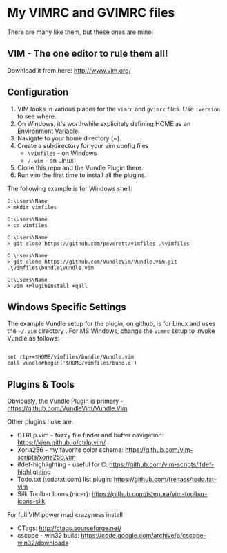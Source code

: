 # My VIMRC and GVIMRC files

There are many like them, but these ones are mine!

## VIM - The one editor to rule them all!

Download it from here: http://www.vim.org/

## Configuration

1. VIM looks in various places for the ```vimrc``` and ```gvimrc``` files. Use 
```:version``` to see where.
2. On Windows, it's worthwhile explicitely defining HOME as an Environment 
Variable.
3. Navigate to your home directory (~).
4. Create a subdirectory for your vim config files
    * ```\vimfiles``` - on Windows
    * ```/.vim``` - on Linux
5. Clone this repo and the Vundle Plugin there.
6. Run vim the first time to install all the plugins.

The following example is for Windows shell:
```
C:\Users\Name
> mkdir vimfiles

C:\Users\Name
> cd vimfiles

C:\Users\Name
> git clone https://github.com/peverett/vimfiles .\vimfiles

C:\Users\Name
> git clone https://github.com/VundleVim/Vundle.vim.git .\vimfiles\bundle\Vundle.vim 

C:\Users\Name
> vim +PluginInstall +qall
```

## Windows Specific Settings
The example Vundle setup for the plugin, on github, is for Linux and uses the 
```~/.vim``` directory . For MS Windows, change the ```vimrc``` 
setup to invoke Vundle as follows:
```

set rtp+=$HOME/vimfiles/bundle/Vundle.vim
call vundle#begin('$HOME/vimfiles/bundle')

```

## Plugins & Tools

Obviously, the Vundle Plugin is primary - https://github.com/VundleVim/Vundle.Vim

Other plugins I use are:
* CTRLp.vim - fuzzy file finder and buffer navigation: https://kien.github.io/ctrlp.vim/
* Xoria256 - my favorite color scheme: https://github.com/vim-scripts/xoria256.vim
* ifdef-highlighting - useful for C: https://github.com/vim-scripts/ifdef-highlighting
* Todo.txt (todotxt.com) list plugin: https://github.com/freitass/todo.txt-vim
* Silk Toolbar Icons (nicer): https://github.com/istepura/vim-toolbar-icons-silk

For full VIM power mad crazyness install
* CTags: http://ctags.sourceforge.net/
* cscope - win32 build: https://code.google.com/archive/p/cscope-win32/downloads

